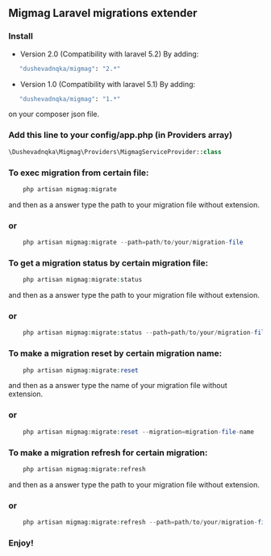 ## Migmag Laravel migrations extender 

### Install


- Version 2.0 (Compatibility with laravel 5.2)
By adding: 
```sh
   "dushevadnqka/migmag": "2.*"
```

- Version 1.0 (Compatibility with laravel 5.1)
By adding: 
```sh
   "dushevadnqka/migmag": "1.*"
```

on your composer json file.


### Add this line to your config/app.php (in Providers array)
```php
\Dushevadnqka\Migmag\Providers\MigmagServiceProvider::class
```
### To exec migration from certain file:

```php
    php artisan migmag:migrate
```

and then as a answer type the path to your migration file without extension.

### or

```php
    php artisan migmag:migrate --path=path/to/your/migration-file
```

### To get a migration status by certain migration file:

```php
    php artisan migmag:migrate:status
```
and then as a answer type the path to your migration file without extension.

### or

```php
    php artisan migmag:migrate:status --path=path/to/your/migration-file
```

### To make a migration reset by certain migration name:

```php
    php artisan migmag:migrate:reset
```
and then as a answer type the name of your migration file without extension.

### or

```php
    php artisan migmag:migrate:reset --migration=migration-file-name
```

### To make a migration refresh for certain migration:

```php
    php artisan migmag:migrate:refresh
```
and then as a answer type the path to your migration file without extension.

### or

```php
    php artisan migmag:migrate:refresh --path=path/to/your/migration-file
```

### Enjoy!
